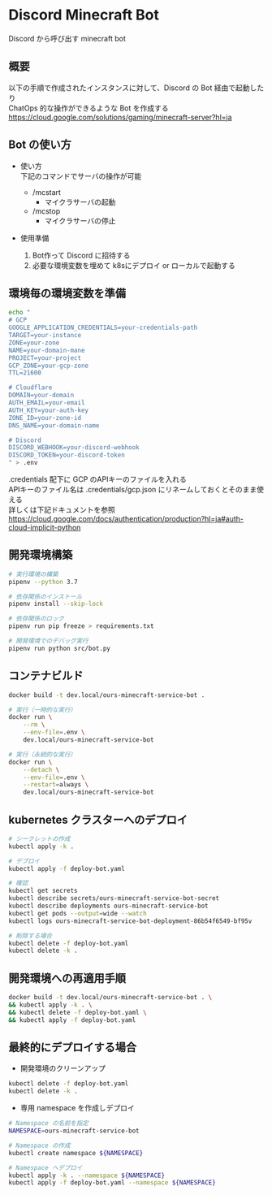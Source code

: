 Discord Minecraft Bot
=====


Discord から呼び出す minecraft bot  


## 概要

以下の手順で作成されたインスタンスに対して、Discord の Bot 経由で起動したり  
ChatOps 的な操作ができるような Bot を作成する  
https://cloud.google.com/solutions/gaming/minecraft-server?hl=ja  


## Bot の使い方  

- 使い方  
下記のコマンドでサーバの操作が可能  
  - /mcstart  
    - マイクラサーバの起動  
  - /mcstop  
    - マイクラサーバの停止  


- 使用準備  
  1. Bot作って Discord に招待する  
  2. 必要な環境変数を埋めて k8sにデプロイ or ローカルで起動する  


## 環境毎の環境変数を準備

```sh
echo "
# GCP
GOOGLE_APPLICATION_CREDENTIALS=your-credentials-path
TARGET=your-instance
ZONE=your-zone
NAME=your-domain-mane
PROJECT=your-project
GCP_ZONE=your-gcp-zone
TTL=21600

# Cloudflare
DOMAIN=your-domain
AUTH_EMAIL=your-email
AUTH_KEY=your-auth-key
ZONE_ID=your-zone-id
DNS_NAME=your-domain-name

# Discord
DISCORD_WEBHOOK=your-discord-webhook
DISCORD_TOKEN=your-discord-token
" > .env
```

.credentials 配下に GCP のAPIキーのファイルを入れる  
APIキーのファイル名は .credentials/gcp.json にリネームしておくとそのまま使える  
詳しくは下記ドキュメントを参照  
https://cloud.google.com/docs/authentication/production?hl=ja#auth-cloud-implicit-python  



## 開発環境構築

```sh
# 実行環境の構築
pipenv --python 3.7

# 依存関係のインストール
pipenv install --skip-lock

# 依存関係のロック
pipenv run pip freeze > requirements.txt

# 開発環境でのデバッグ実行
pipenv run python src/bot.py
```


## コンテナビルド

```sh
docker build -t dev.local/ours-minecraft-service-bot .
```

```sh
# 実行（一時的な実行）
docker run \
    --rm \
    --env-file=.env \
    dev.local/ours-minecraft-service-bot

# 実行（永続的な実行）
docker run \
    --detach \
    --env-file=.env \
    --restart=always \
    dev.local/ours-minecraft-service-bot
```

## kubernetes クラスターへのデプロイ

```sh
# シークレットの作成
kubectl apply -k .

# デプロイ
kubectl apply -f deploy-bot.yaml

# 確認
kubectl get secrets
kubectl describe secrets/ours-minecraft-service-bot-secret
kubectl describe deployments ours-minecraft-service-bot
kubectl get pods --output=wide --watch
kubectl logs ours-minecraft-service-bot-deployment-86b54f6549-bf95v

# 削除する場合
kubectl delete -f deploy-bot.yaml
kubectl delete -k .
```


## 開発環境への再適用手順

```sh
docker build -t dev.local/ours-minecraft-service-bot . \
&& kubectl apply -k . \
&& kubectl delete -f deploy-bot.yaml \
&& kubectl apply -f deploy-bot.yaml
```


## 最終的にデプロイする場合

- 開発環境のクリーンアップ  
```sh
kubectl delete -f deploy-bot.yaml
kubectl delete -k .
```

- 専用 namespace を作成しデプロイ  
```sh
# Namespace の名前を指定
NAMESPACE=ours-minecraft-service-bot

# Namespace の作成
kubectl create namespace ${NAMESPACE}

# Namespace へデプロイ
kubectl apply -k . --namespace ${NAMESPACE}
kubectl apply -f deploy-bot.yaml --namespace ${NAMESPACE}
```

